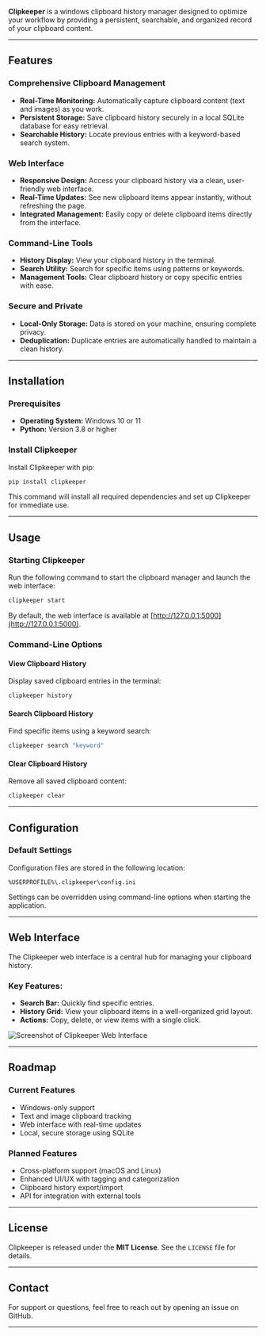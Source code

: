 **Clipkeeper** is a windows clipboard history manager designed to optimize your workflow by providing a persistent, searchable, and organized record of your clipboard content.

---

## Features

### **Comprehensive Clipboard Management**
- **Real-Time Monitoring:** Automatically capture clipboard content (text and images) as you work.
- **Persistent Storage:** Save clipboard history securely in a local SQLite database for easy retrieval.
- **Searchable History:** Locate previous entries with a keyword-based search system.

### **Web Interface**
- **Responsive Design:** Access your clipboard history via a clean, user-friendly web interface.
- **Real-Time Updates:** See new clipboard items appear instantly, without refreshing the page.
- **Integrated Management:** Easily copy or delete clipboard items directly from the interface.

### **Command-Line Tools**
- **History Display:** View your clipboard history in the terminal.
- **Search Utility:** Search for specific items using patterns or keywords.
- **Management Tools:** Clear clipboard history or copy specific entries with ease.

### **Secure and Private**
- **Local-Only Storage:** Data is stored on your machine, ensuring complete privacy.
- **Deduplication:** Duplicate entries are automatically handled to maintain a clean history.

---

## Installation

### Prerequisites
- **Operating System:** Windows 10 or 11
- **Python:** Version 3.8 or higher

### Install Clipkeeper
Install Clipkeeper with pip:

```bash
pip install clipkeeper
```

This command will install all required dependencies and set up Clipkeeper for immediate use.

---

## Usage

### **Starting Clipkeeper**
Run the following command to start the clipboard manager and launch the web interface:

```bash
clipkeeper start
```

By default, the web interface is available at [http://127.0.0.1:5000](http://127.0.0.1:5000).

### **Command-Line Options**
#### View Clipboard History
Display saved clipboard entries in the terminal:
```bash
clipkeeper history
```

#### Search Clipboard History
Find specific items using a keyword search:
```bash
clipkeeper search "keyword"
```

#### Clear Clipboard History
Remove all saved clipboard content:
```bash
clipkeeper clear
```

---

## Configuration

### **Default Settings**
Configuration files are stored in the following location:
```
%USERPROFILE%\.clipkeeper\config.ini
```

Settings can be overridden using command-line options when starting the application.

---

## Web Interface

The Clipkeeper web interface is a central hub for managing your clipboard history. 

### Key Features:
- **Search Bar:** Quickly find specific entries.
- **History Grid:** View your clipboard items in a well-organized grid layout.
- **Actions:** Copy, delete, or view items with a single click.

![Screenshot of Clipkeeper Web Interface](https://cdn.discordapp.com/attachments/1199094088641810575/1308782592396623932/image.png?ex=673f3246&is=673de0c6&hm=f56926fdc29987379dc94b0add72c95426f1af63c9417d4a9d33cd84324f3b63&)  

---

## Roadmap

### Current Features
- Windows-only support
- Text and image clipboard tracking
- Web interface with real-time updates
- Local, secure storage using SQLite

### Planned Features
- Cross-platform support (macOS and Linux)
- Enhanced UI/UX with tagging and categorization
- Clipboard history export/import
- API for integration with external tools

---

## License

Clipkeeper is released under the **MIT License**. See the `LICENSE` file for details.

---

## Contact

For support or questions, feel free to reach out by opening an issue on GitHub.

---

